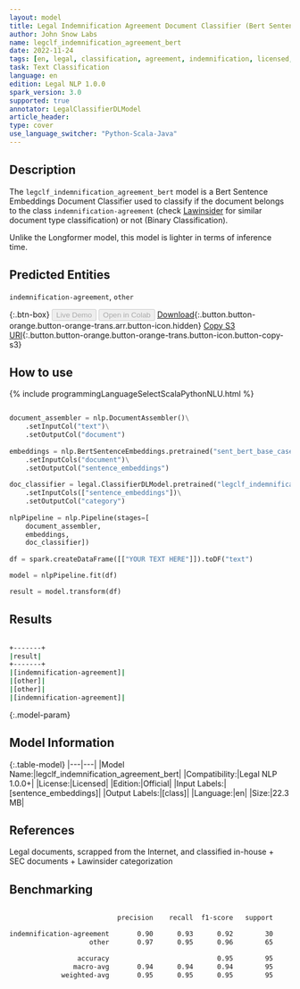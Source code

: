 ```yaml
---
layout: model
title: Legal Indemnification Agreement Document Classifier (Bert Sentence Embeddings)
author: John Snow Labs
name: legclf_indemnification_agreement_bert
date: 2022-11-24
tags: [en, legal, classification, agreement, indemnification, licensed, bert]
task: Text Classification
language: en
edition: Legal NLP 1.0.0
spark_version: 3.0
supported: true
annotator: LegalClassifierDLModel
article_header:
type: cover
use_language_switcher: "Python-Scala-Java"
---
```


## Description

The `legclf_indemnification_agreement_bert` model is a Bert Sentence Embeddings Document Classifier used to classify if the document belongs to the class `indemnification-agreement` (check [Lawinsider](https://www.lawinsider.com/tags) for similar document type classification) or not (Binary Classification).

Unlike the Longformer model, this model is lighter in terms of inference time.

## Predicted Entities

`indemnification-agreement`, `other`

{:.btn-box}
<button class="button button-orange" disabled>Live Demo</button>
<button class="button button-orange" disabled>Open in Colab</button>
[Download](https://s3.amazonaws.com/auxdata.johnsnowlabs.com/legal/models/legclf_indemnification_agreement_bert_en_1.0.0_3.0_1669314700160.zip){:.button.button-orange.button-orange-trans.arr.button-icon.hidden}
[Copy S3 URI](s3://auxdata.johnsnowlabs.com/legal/models/legclf_indemnification_agreement_bert_en_1.0.0_3.0_1669314700160.zip){:.button.button-orange.button-orange-trans.button-icon.button-copy-s3}

## How to use



<div class="tabs-box" markdown="1">
{% include programmingLanguageSelectScalaPythonNLU.html %}

```python

document_assembler = nlp.DocumentAssembler()\
    .setInputCol("text")\
    .setOutputCol("document")
  
embeddings = nlp.BertSentenceEmbeddings.pretrained("sent_bert_base_cased", "en")\
    .setInputCols("document")\
    .setOutputCol("sentence_embeddings")
    
doc_classifier = legal.ClassifierDLModel.pretrained("legclf_indemnification_agreement_bert", "en", "legal/models")\
    .setInputCols(["sentence_embeddings"])\
    .setOutputCol("category")
    
nlpPipeline = nlp.Pipeline(stages=[
    document_assembler, 
    embeddings,
    doc_classifier])
 
df = spark.createDataFrame([["YOUR TEXT HERE"]]).toDF("text")

model = nlpPipeline.fit(df)

result = model.transform(df)

```

</div>

## Results

```bash

+-------+
|result|
+-------+
|[indemnification-agreement]|
|[other]|
|[other]|
|[indemnification-agreement]|

```

{:.model-param}
## Model Information

{:.table-model}
|---|---|
|Model Name:|legclf_indemnification_agreement_bert|
|Compatibility:|Legal NLP 1.0.0+|
|License:|Licensed|
|Edition:|Official|
|Input Labels:|[sentence_embeddings]|
|Output Labels:|[class]|
|Language:|en|
|Size:|22.3 MB|

## References

Legal documents, scrapped from the Internet, and classified in-house + SEC documents + Lawinsider categorization

## Benchmarking

```bash

                           precision    recall  f1-score   support

indemnification-agreement       0.90      0.93      0.92        30
                    other       0.97      0.95      0.96        65

                 accuracy                           0.95        95
                macro-avg       0.94      0.94      0.94        95
             weighted-avg       0.95      0.95      0.95        95

```
